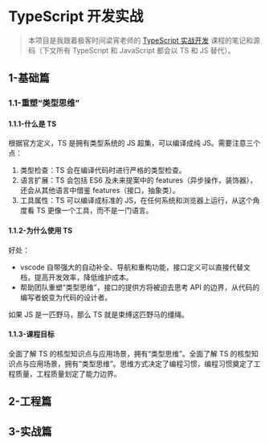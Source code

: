 # TypeScript 开发实战

> 本项目是我跟着极客时间梁宵老师的 [TypeScript 实战开发](https://time.geekbang.org/course/detail/100032201-108620) 课程的笔记和源码（下文所有 TypeScript 和 JavaScript 都会以 TS 和 JS 替代）。

## 1-基础篇

### 1.1-重塑“类型思维”

#### 1.1.1-什么是 TS

根据官方定义，TS 是拥有类型系统的 JS 超集，可以编译成纯 JS。需要注意三个点：

1. 类型检查：TS 会在编译代码时进行严格的类型检查。
2. 语言扩展：TS 会包括 ES6 及未来提案中的 features（异步操作，装饰器），还会从其他语言中借鉴 features（接口，抽象类）。
3. 工具属性：TS 可以编译成标准的 JS，在任何系统和浏览器上运行，从这个角度看 TS 更像一个工具，而不是一门语言。

#### 1.1.2-为什么使用 TS

好处：

* vscode 自带强大的自动补全、导航和重构功能，接口定义可以直接代替文档，提高开发效率，降低维护成本。
* 帮助团队重塑“类型思维”，接口的提供方将被迫去思考 API 的边界，从代码的编写者蜕变为代码的设计者。

如果 JS 是一匹野马，那么 TS 就是束缚这匹野马的缰绳。

#### 1.1.3-课程目标

全面了解 TS 的核型知识点与应用场景，拥有“类型思维”。全面了解 TS 的核型知识点与应用场景，拥有“类型思维”。思维方式决定了编程习惯，编程习惯奠定了工程质量，工程质量划定了能力边界。

## 2-工程篇

## 3-实战篇
